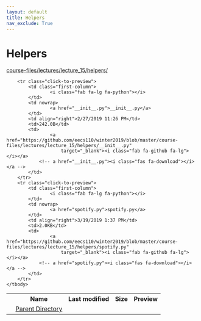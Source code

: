 ```yaml
---
layout: default
title: Helpers
nav_exclude: True
---
```


# Helpers

[course-files/lectures/lecture_15/helpers/](.)

<table class="tbl-files">
    <tbody>
        <tr>
            <th valign="top"></th>
            <th>Name</th>
            <th>Last modified</th>
            <th>Size</th>
            <th>Preview</th>
        </tr>
        <tr>
            <td valign="top">
                <i class="fa fa-folder-open"></i>
            </td>
            <td><a href="../">Parent Directory</a></td>
            <td>&nbsp;</td>
            <td>&nbsp;</td>
            <td>&nbsp;</td>
        </tr>

        <tr class="click-to-preview">
            <td class="first-column">
                    <i class="fab fa-lg fa-python"></i>
            </td>
            <td nowrap>
                    <a href="__init__.py">__init__.py</a>
            </td>
            <td align="right">2/27/2019 11:26 PM</td>
            <td>242.0B</td>
            <td>
                    <a href="https://github.com/eecs110/winter2019/blob/master/course-files/lectures/lecture_15/helpers/__init__.py" 
                        target="_blank"><i class="fab fa-github fa-lg"></i></a>
                <!-- a href="__init__.py"><i class="fas fa-download"></i></a -->
            </td>
        </tr>
        <tr class="click-to-preview">
            <td class="first-column">
                    <i class="fab fa-lg fa-python"></i>
            </td>
            <td nowrap>
                    <a href="spotify.py">spotify.py</a>
            </td>
            <td align="right">3/19/2019 1:37 PM</td>
            <td>2.0KB</td>
            <td>
                    <a href="https://github.com/eecs110/winter2019/blob/master/course-files/lectures/lecture_15/helpers/spotify.py" 
                        target="_blank"><i class="fab fa-github fa-lg"></i></a>
                <!-- a href="spotify.py"><i class="fas fa-download"></i></a -->
            </td>
        </tr>
    </tbody>
</table>

